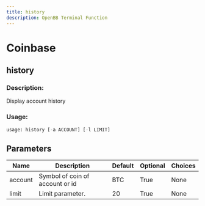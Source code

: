 ```yaml
---
title: history
description: OpenBB Terminal Function
---
```


# Coinbase

## history

### Description: 

Display account history

### Usage: 
```python
usage: history [-a ACCOUNT] [-l LIMIT]
```

## Parameters

| Name | Description | Default | Optional | Choices |
| ---- | ----------- | ------- | -------- | ------- |
| account | Symbol of coin of account or id | BTC | True | None |
| limit | Limit parameter. | 20 | True | None |


